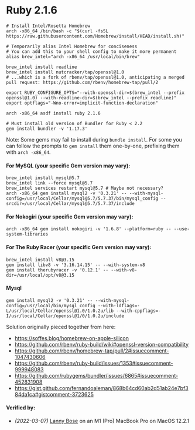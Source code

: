 # Ruby 2.1.6

```
# Install Intel/Rosetta Homebrew
arch -x86_64 /bin/bash -c "$(curl -fsSL https://raw.githubusercontent.com/Homebrew/install/HEAD/install.sh)"

# Temporarily alias Intel Homebrew for conciseness
# You can add this to your shell config to make it more permanent
alias brew_intel="arch -x86_64 /usr/local/bin/brew"

brew_intel install readline
brew_intel install nutcracker/tap/openssl@1.0
# ...which is a fork of rbenv/tap/openssl@1.0, anticipating a merged pull request: https://github.com/rbenv/homebrew-tap/pull/2

export RUBY_CONFIGURE_OPTS="--with-openssl-dir=$(brew_intel --prefix openssl@1.0) --with-readline-dir=$(brew_intel --prefix readline)"
export optflags="-Wno-error=implicit-function-declaration"

arch -x86_64 asdf install ruby 2.1.6

# Must install old version of Bundler for Ruby < 2.2
gem install bundler -v '1.17.3'
```


Note: Some gems may fail to install during `bundle install`.
For some you can follow the prompts to `gem install` them one-by-one, prefixing them with `arch -x86_64`.

#### For MySQL (your specific Gem version may vary):
```
brew_intel install mysql@5.7
brew_intel link --force mysql@5.7
brew_intel services restart mysql@5.7 # Maybe not necessary?
arch -x86_64 gem install mysql2 -v '0.3.21' -- --with-mysql-config=/usr/local/Cellar/mysql@5.7/5.7.37/bin/mysql_config --srcdir=/usr/local/Cellar/mysql@5.7/5.7.37/include
```

#### For Nokogiri (your specific Gem version may vary):
```
arch -x86_64 gem install nokogiri -v '1.6.8' --platform=ruby -- --use-system-libraries
```

#### For The Ruby Racer (your specific Gem version may vary):
```
brew_intel install v8@3.15
gem install libv8 -v '3.16.14.15' -- --with-system-v8
gem install therubyracer -v '0.12.1' -- --with-v8-dir=/usr/local/opt/v8@3.15
```

#### Mysql
```
gem install mysql2 -v '0.3.21' -- --with-mysql-config=/usr/local/bin/mysql_config --with-ldflags=-L/usr/local/Cellar/openssl@1.0/1.0.2u/lib --with-cppflags=-I/usr/local/Cellar/openssl@1/0/1.0.2u/include
```

Solution originally pieced together from here:
- https://soffes.blog/homebrew-on-apple-silicon
- https://github.com/rbenv/ruby-build/wiki#openssl-version-compatibility
- https://github.com/rbenv/homebrew-tap/pull/2#issuecomment-1047430606
- https://github.com/rbenv/ruby-build/issues/1353#issuecomment-999948083
- https://github.com/rubygems/bundler/issues/6865#issuecomment-452831908
- https://gist.github.com/fernandoaleman/868b64cd60ab2d51ab24e7bf384da1ca#gistcomment-3723625

#### Verified by:
- _(2022-03-07)_ [Lanny Bose](https://github.com/LannyBose) on an M1 (Pro) MacBook Pro on MacOS 12.2.1 
